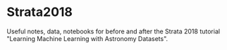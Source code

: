 # Strata2018

Useful notes, data, notebooks for before and after the Strata 2018 tutorial "Learning Machine Learning with Astronomy Datasets".
